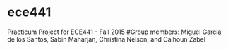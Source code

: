 # ece441
Practicum Project for ECE441 - Fall 2015
#Group members:
Miguel Garcia de los Santos, Sabin Maharjan, Christina Nelson, and Calhoun Zabel
